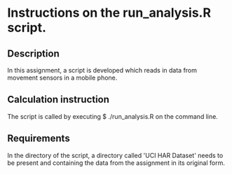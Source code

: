 # Instructions on the run_analysis.R script.

## Description
In this assignment, a script is developed which
reads in data from movement sensors in a mobile
phone.

## Calculation instruction
The script is called by executing
$ ./run_analysis.R
on the command line.

## Requirements
In the directory of the script, a directory
called 'UCI HAR Dataset' needs to be present and
containing the data from the assignment in its
original form.
